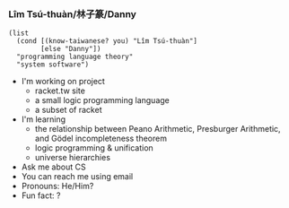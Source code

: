 ### Lîm Tsú-thuàn/林子篆/Danny

```racket
(list
  (cond [(know-taiwanese? you) "Lîm Tsú-thuàn"]
        [else "Danny"])
  "programming language theory"
  "system software")
```

- I'm working on project
  - racket.tw site
  - a small logic programming language
  - a subset of racket
- I'm learning
  - the relationship between Peano Arithmetic, Presburger Arithmetic, and Gödel incompleteness theorem
  - logic programming & unification
  - universe hierarchies
- Ask me about CS
- You can reach me using email
- Pronouns: He/Him?
- Fun fact: ?
